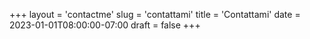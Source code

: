 +++
layout = 'contactme'
slug = 'contattami'
title = 'Contattami'
date = 2023-01-01T08:00:00-07:00
draft = false
+++